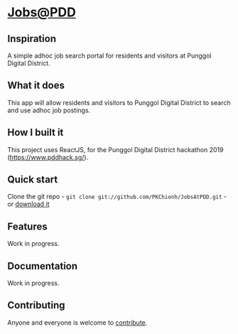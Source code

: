 # [Jobs@PDD](https://github.com/PKChionh/JobsAtPDD.git)

## Inspiration

A simple adhoc job search portal for residents and visitors at Punggol Digital District.

## What it does

This app will allow residents and visitors to Punggol Digital District to search and use adhoc job postings.

## How I built it

This project uses ReactJS, for the Punggol Digital District hackathon 2019 (https://www.pddhack.sg/).
 
## Quick start

Clone the git repo - `git clone git://github.com/PKChionh/JobsAtPDD.git` -
or [download it](https://github.com/PKChionh/JobsAtPDD/zipball/master)

## Features

Work in progress.

## Documentation

Work in progress.

## Contributing

Anyone and everyone is welcome to [contribute](/PKChionh/JobsAtPDD/blob/master/doc/contribute.md).
